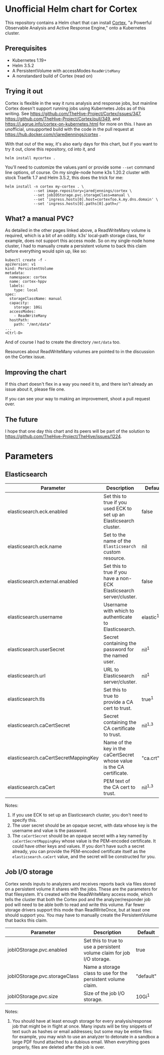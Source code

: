 # Unofficial Helm chart for Cortex

This repository contains a Helm chart that can install
[Cortex](https://github.com/TheHive-Project/Cortex), "a Powerful
Observable Analysis and Active Response Engine," onto a Kubernetes
cluster.

## Prerequisites

* Kubernetes 1.19+
* Helm 3.5.2
* A PersistentVolume with accessModes `ReadWriteMany`
* A nonstandard build of Cortex (read on)

## Trying it out

Cortex is flexible in the way it runs analysis and response jobs, but
mainline Cortex doesn't support running jobs using Kubernetes Jobs as
of this writing. See
https://github.com/TheHive-Project/Cortex/issues/347,
https://github.com/TheHive-Project/Cortex/pull/349, and
https://j.agrue.info/cortex-on-kubernetes.html for more on this. I
have an unofficial, unsupported build with the code in the pull
request at https://hub.docker.com/r/jaredjennings/cortex .

With that out of the way, it's also early days for this chart, but if
you want to try it out, clone this repository, cd into it, and

```
helm install mycortex .
```

You'll need to customize the values.yaml or provide some `--set`
command line options, of course. On my single-node home k3s 1.20.2
cluster with stock Traefik 1.7 and Helm 3.5.2, this does the trick for
me:

```
helm install -n cortex my-cortex . \
             --set image.repository=jaredjennings/cortex \
             --set jobIOStorage.pvc.storageClass=manual \
             --set 'ingress.hosts[0].host=cortexfoo.k.my.dns.domain' \
             --set 'ingress.hosts[0].paths[0].path=/'
```

## What? a manual PVC?

As detailed in the other pages linked above, a ReadWriteMany volume is
required, which is a bit of an oddity. k3s' local-path storage class,
for example, does not support this access mode. So on my single-node
home cluster, I had to manually create a persistent volume to back
this claim before everything would spin up, like so:

```
kubectl create -f -
apiVersion: v1
kind: PersistentVolume
metadata:
  namespace: cortex
  name: cortex-hppv
  labels:
    type: local
spec:
  storageClassName: manual
  capacity:
    storage: 10Gi
  accessModes:
    - ReadWriteMany
  hostPath:
    path: "/mnt/data"
...
<Ctrl-D>
```

And of course I had to create the directory `/mnt/data` too.

Resources about ReadWriteMany volumes are pointed to in the discussion on the Cortex issue.


## Improving the chart

If this chart doesn't flex in a way you need it to, and there isn't already an issue about it, please file one.

If you can see your way to making an improvement, shoot a pull request over.


## The future

I hope that one day this chart and its peers will be part of the
solution to https://github.com/TheHive-Project/TheHive/issues/1224. 

# Parameters

## Elasticsearch

| Parameter                            | Description                                                            | Default               |
| ---------                            | -----------                                                            | -------               |
| elasticsearch.eck.enabled            | Set this to true if you used ECK to set up an Elasticsearch cluster.   | false                 |
| elasticsearch.eck.name               | Set to the name of the `Elasticsearch` custom resource.                | nil                   |
| elasticsearch.external.enabled       | Set this to true if you have a non-ECK Elasticsearch server/cluster.   | false                 |
| elasticsearch.username               | Username with which to authenticate to Elasticsearch.                  | elastic<sup>1,2</sup> |
| elasticsearch.userSecret             | Secret containing the password for the named user.                     | nil<sup>1</sup>       |
| elasticsearch.url                    | URL to Elasticsearch server/cluster.                                   | nil<sup>1</sup>       |
| elasticsearch.tls                    | Set this to true to provide a CA cert to trust.                        | true<sup>1</sup>      |
| elasticsearch.caCertSecret           | Secret containing the CA certificate to trust.                         | nil<sup>1,3</sup>     |
| elasticsearch.caCertSecretMappingKey | Name of the key in the caCertSecret whose value is the CA certificate. | "ca.crt"<sup>1,3</sup>     |
| elasticsearch.caCert                 | PEM text of the CA cert to trust.                                      | nil<sup>1,3</sup>     |

Notes:

1. If you use ECK to set up an Elasticsearch cluster, you don't need
   to specify this.
2. The user secret should be an opaque secret, with data whose key is
   the username and value is the password.
3. The `caCertSecret` should be an opaque secret with a key named by
   `caCertSecretMappingKey` whose value is the PEM-encoded
   certificate. It could have other keys and values. If you don't have
   such a secret already, you can provide the PEM-encoded certificate
   itself as the `elasticsearch.caCert` value, and the secret will be
   constructed for you.
   
## Job I/O storage

Cortex sends inputs to analyzers and receives reports back via files
stored on a persistent volume it shares with the jobs. These are the
parameters for that filesystem. It's created with the ReadWriteMany
access mode, which tells the cluster that both the Cortex pod and the
analyzer/responder job pod will need to be able both to read and write
this volume. Far fewer storage drivers support this mode than
ReadWriteOnce, but at least one should support you. You may have to
manually create the PersistentVolume that backs this claim.

| Parameter                     | Description                                                            | Default          |
| --                            | --                                                                     | --               |
| jobIOStorage.pvc.enabled      | Set this to true to use a persistent volume claim for job I/O storage. | true             |
| jobIOStorage.pvc.storageClass | Name a storage class to use for the persistent volume claim.           | "default"        |
| jobIOStorage.pvc.size         | Size of the job I/O storage.                                           | 10Gi<sup>1</sup> |

Notes:

1. You should have at least enough storage for every analysis/response
   job that might be in flight at once. Many inputs will be tiny
   snippets of text such as hashes or email addresses; but some may be
   entire files: for example, you may wish to use an analyzer to
   detonate in a sandbox a large PDF found attached to a dubious
   email. When everything goes properly, files are deleted after the
   job is over.
